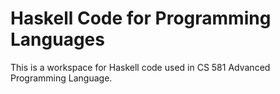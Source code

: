# Haskell Code for Programming Languages 
This is a workspace for Haskell code used in CS 581 Advanced Programming Language. 
